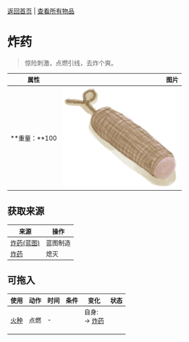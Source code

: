 [返回首页](index.md)   |  [查看所有物品](object.md)
# 炸药  
> 惊险刺激，点燃引线，去炸个爽。  
  
  属性  |   图片   
 ----  |  ----:   
 **重量：**100  |  ![](Sprite/DynamiteOff.png)   
  
## 获取来源  
来源  |  操作  
----  |  ----  
[炸药(蓝图)](Bp_Dynamite.md)  |  蓝图制造  
[炸药](DynamiteOn.md)  |  熄灭  
## 可拖入  
使用  |  动作  |  时间  |  条件  |  变化  |  状态  
----  |  ----  |  ----  |  ----  |  ----  |  ----  
[火种](TinderLit.md)  |  点燃  |  -  |    |  自身:<br>→ [炸药](DynamiteOn.md)<br><br>  |    
